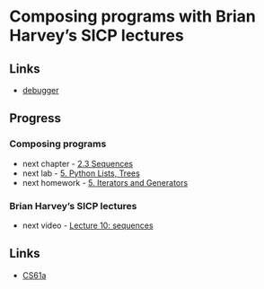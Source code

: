 # Composing programs with Brian Harvey’s SICP lectures

## Links

- [debugger](https://pythontutor.com/composingprograms.html)

## Progress

### Composing programs

- next chapter - [2.3 Sequences](https://composingprograms.com/pages/23-sequences.html)
- next lab - [5. Python Lists, Trees](https://inst.eecs.berkeley.edu/~cs61a/fa21/lab/lab05)
- next homework - [5. Iterators and Generators](https://inst.eecs.berkeley.edu/~cs61a/fa21/hw/hw05)

### Brian Harvey’s SICP lectures
-	next video - [Lecture 10: sequences](https://archive.org/details/ucberkeley_webcast__qGeRWplPgc)

## Links

- [CS61a](https://cs61a.org/)
